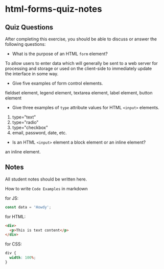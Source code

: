# html-forms-quiz-notes

## Quiz Questions

After completing this exercise, you should be able to discuss or answer the following questions:

- What is the purpose of an HTML `form` element?

To allow users to enter data which will generally be sent to a web server for processing and storage or used on the client-side to immediately update the interface in some way.

- Give five examples of form control elements.

fieldset element, legend element, textarea element, label element, button element

- Give three examples of `type` attribute values for HTML `<input>` elements.

1. type="text"
2. type="radio"
3. type="checkbox"
4. email, password, date, etc.

- Is an HTML `<input>` element a block element or an inline element?

an inline element.

## Notes

All student notes should be written here.

How to write `Code Examples` in markdown

for JS:

```javascript
const data = 'Howdy';
```

for HTML:

```html
<div>
  <p>This is text content</p>
</div>
```

for CSS:

```css
div {
  width: 100%;
}
```
